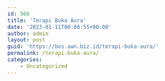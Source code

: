 ```yaml
---
id: 566
title: 'Terapi Buka Aura'
date: '2023-01-11T00:08:55+00:00'
author: admin
layout: post
guid: 'https://bos.awn.biz.id/terapi-buka-aura/'
permalink: /terapi-buka-aura/
categories:
    - Uncategorized
---
```


